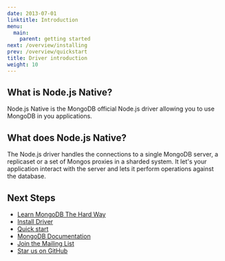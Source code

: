 ```yaml
---
date: 2013-07-01
linktitle: Introduction
menu:
  main:
    parent: getting started
next: /overview/installing
prev: /overview/quickstart
title: Driver introduction
weight: 10
---
```


## What is Node.js Native?

Node.js Native is the MongoDB official Node.js driver allowing you to use MongoDB in you applications.

## What does Node.js Native?

The Node.js driver handles the connections to a single MongoDB server, a replicaset or a set of Mongos proxies in a sharded system. It let's your application interact with the server and lets it perform operations against the database.

## Next Steps

 * [Learn MongoDB The Hard Way](http://learnmongodbthehardway.com/)
 * [Install Driver](../../overview/installing)
 * [Quick start](../../overview/quickstart)
 * [MongoDB Documentation](http://mongodb.org/)
 * [Join the Mailing List](../../community/mailing-list)
 * [Star us on GitHub](https://github.com/mongodb/node-mongodb-native)
